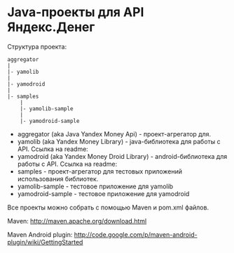 Java-проекты для API Яндекс.Денег
=================================

Структура проекта:

    aggregator
    |
    |- yamolib
    |
    |- yamodroid
    |
    |- samples
        |
        |- yamolib-sample
        |
        |- yamodroid-sample

* aggregator (aka Java Yandex Money Api) - проект-агрегатор для.
* yamolib (aka Yandex Money Library) - java-библиотека для работы с API. Ссылка на readme:
* yamodroid (aka Yandex Money Droid Library) - android-библиотека для работы c API. Ссылка на readme:
* samples - проект-агрегатор для тестовых приложений использования библиотек.
* yamolib-sample - тестовое приложение для yamolib
* yamodroid-sample - тестовое приложение для yamodroid

Все проекты можно собрать с помощью Maven и pom.xml файлов.

Maven: http://maven.apache.org/download.html

Maven Android plugin: http://code.google.com/p/maven-android-plugin/wiki/GettingStarted